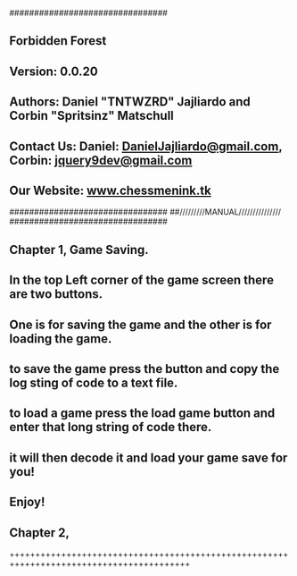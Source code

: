 ################################
## Forbidden Forest
## Version: 0.0.20
## Authors:  Daniel "TNTWZRD" Jajliardo and Corbin "Spritsinz" Matschull
## Contact Us: Daniel: DanielJajliardo@gmail.com, Corbin: jquery9dev@gmail.com
## Our Website: www.chessmenink.tk
################################ 
##/////////MANUAL///////////////
################################
## Chapter 1, Game Saving.
## In the top Left corner of the game screen there are two buttons.
## One is for saving the game and the other is for loading the game.
## to save the game press the button and copy the log sting of code to a text file.
## to load a game press the load game button and enter that long string of code there.
## it will then decode it and load your game save for you!
## Enjoy!

## Chapter 2, 
+++++++++++++++++++++++++++++++++++++++++++++++++++++++++++++++++++++++++++++++++++++++++
